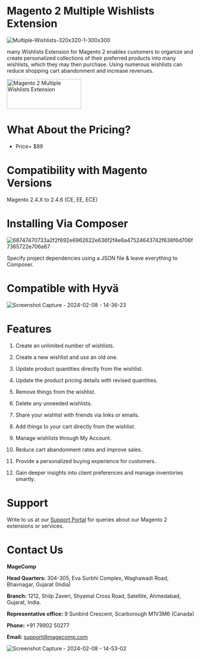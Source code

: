 # Magento 2 Multiple Wishlists Extension

![Multiple-Wishlists-320x320-1-300x300](https://github.com/patelanny/magento-2-multiple-wishlists/assets/121279820/f05f0016-9f4b-4528-8cf8-a5dce28bf59b)

many Wishlists Extension for Magento 2 enables customers to organize and create personalized collections of their preferred products into many wishlists, which they may then purchase. Using numerous wishlists can reduce shopping cart abandonment and increase revenues.

<a href="https://magecomp.com/magento-2-multiple-wishlists.html">
<img src="https://camo.githubusercontent.com/f0daed80e54cedb78e21b512762e63e90ee6915af7ff2c58499c865b0e679f93/68747470733a2f2f6d616765636f6d702e636f6d2f6d656469612f627574746f6e2e77656270" alt="Magento 2 Multiple Wishlists Extension" width="200" height="80">
</a>

# What About the Pricing?
* Price= $89
  
# Compatibility with Magento Versions
Magento 2.4.X to 2.4.6 (CE, EE, ECE)

# Installing Via Composer

![68747470733a2f2f692e6962622e636f2f4e6a47524643742f636f6d706f7365722e706e67](https://github.com/patelanny/magento-2-easy-coupon-manager/assets/121279820/cd9f4278-852a-4c9e-a5de-d6b96b0b2508)

Specify project dependencies using a JSON file & leave everything to Composer.

# Compatible with Hyvä

![Screenshot Capture - 2024-02-08 - 14-36-23](https://github.com/patelanny/magento-2-easy-coupon-manager/assets/121279820/9d2278de-e0b8-4585-9159-bc77325456e7)

# Features

1. Create an unlimited number of wishlists.

2. Create a new wishlist and use an old one.

3. Update product quantities directly from the wishlist.

4. Update the product pricing details with revised quantities.

5. Remove things from the wishlist.

6. Delete any unneeded wishlists.

7. Share your wishlist with friends via links or emails.

8. Add things to your cart directly from the wishlist.

9. Manage wishlists through My Account.

10. Reduce cart abandonment rates and improve sales.

11. Provide a personalized buying experience for customers.

12. Gain deeper insights into client preferences and manage inventories smartly.

# Support
Write to us at our <a href="https://magecomp.com/support/">Support Portal</a> for queries about our Magento 2 extensions or services.

# Contact Us
**MageComp**

**Head Quarters:** 304-305, Eva Surbhi Complex, Waghawadi Road, Bhavnagar, Gujarat (India)

**Branch:** 1212, Shilp Zaveri, Shyamal Cross Road, Satellite, Ahmedabad, Gujarat, India.

**Representative office:** 9 Sunbird Crescent, Scarborough M1V3M6 (Canada)

**Phone:** +91 79902 50277

**Email:** support@magecomp.com

![Screenshot Capture - 2024-02-08 - 14-53-02](https://github.com/patelanny/magento-2-easy-coupon-manager/assets/121279820/94de763e-31bc-4fb3-b807-6a6108bc5eea)
